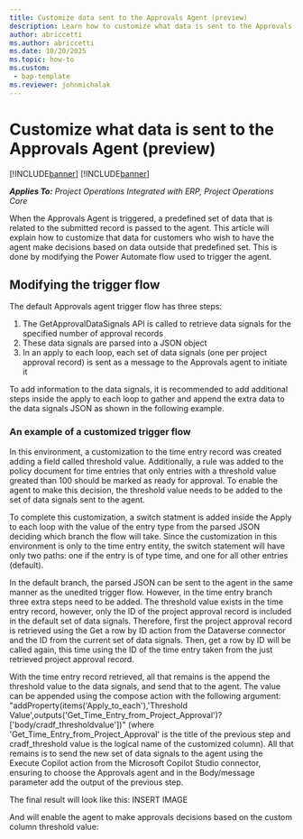 ```yaml
---
title: Customize data sent to the Approvals Agent (preview)
description: Learn how to customize what data is sent to the Approvals agent. 
author: abriccetti
ms.author: abriccetti
ms.date: 10/20/2025
ms.topic: how-to
ms.custom: 
 - bap-template
ms.reviewer: johnmichalak
---
```


# Customize what data is sent to the Approvals Agent (preview)

[!INCLUDE[banner](../includes/banner.md)]
[!INCLUDE[banner](../includes/preview-note.md)]

_**Applies To:** Project Operations Integrated with ERP, Project Operations Core_

When the Approvals Agent is triggered, a predefined set of data that is related to the submitted record is passed to the agent. This article will explain how to customize that data for customers who wish to have the agent make decisions based on data outside that predefined set. This is done by modifying the Power Automate flow used to trigger the agent.

## Modifying the trigger flow

The default Approvals agent trigger flow has three steps:

1. The GetApprovalDataSignals API is called to retrieve data signals for the specified number of approval records
2. These data signals are parsed into a JSON object
3. In an apply to each loop, each set of data signals (one per project approval record) is sent as a message to the Approvals agent to initiate it

To add information to the data signals, it is recommended to add additional steps inside the apply to each loop to gather and append the extra data to the data signals JSON as shown in the following example.

### An example of a customized trigger flow

In this environment, a customization to the time entry record was created adding a field called threshold value. Additionally, a rule was added to the policy document for time entries that only entries with a threshold value greated than 100 should be marked as ready for approval. To enable the agent to make this decision, the threshold value needs to be added to the set of data signals sent to the agent.

To complete this customization, a switch statment is added inside the Apply to each loop with the value of the entry type from the parsed JSON deciding which branch the flow will take. Since the customization in this environment is only to the time entry entity, the switch statement will have only two paths: one if the entry is of type time, and one for all other entries (default). 

In the default branch, the parsed JSON can be sent to the agent in the same manner as the unedited trigger flow. However, in the time entry branch three extra steps need to be added. The threshold value exists in the time entry record, however, only the ID of the project approval record is included in the default set of data signals. Therefore, first the project approval record is retrieved using the Get a row by ID action from the Dataverse connector and the ID from the current set of data signals. Then, get a row by ID will be called again, this time using the ID of the time entry taken from the just retrieved project approval record.

With the time entry record retrieved, all that remains is the append the threshold value to the data signals, and send that to the agent. The value can be appended using the compose action with the following argument: "addProperty(items('Apply_to_each'),'Threshold Value',outputs('Get_Time_Entry_from_Project_Approval')?['body/cradf_thresholdvalue'])" (where 'Get_Time_Entry_from_Project_Approval' is the title of the previous step and cradf_threshold value is the logical name of the customized column). All that remains is to send the new set of data signals to the agent using the Execute Copilot action from the Microsoft Copilot Studio connector, ensuring to choose the Approvals agent and in the Body/message parameter add the output of the previous step.

The final result will look like this:
INSERT IMAGE

And will enable the agent to make approvals decisions based on the custom column threshold value:

